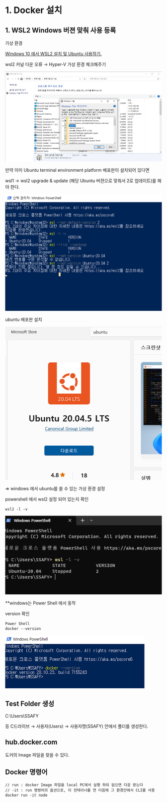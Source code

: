 # 1. Docker 설치

## 1. WSL2 Windows 버젼 맞춰 사용 등록

가상 환경

[Windows 10 에서 WSL2 설치 및 Ubuntu 사용하기.](https://it-svr.com/windows-10-wsl2-activate/)

wsl2 커널 다운 오류 → Hyper-V 가상 환경 체크해주기

![Untitled](./images/Untitled.png)

만약 이미 Ubuntu terminal environment platform 배포판이 설치되어 있다면

wsl1 → wsl2 upgrade & update (해당 Ubuntu 버젼으로 맞춰서 2로 업데이트)를 해야 한다.

![Untitled](./images/Untitled%201.png)

ubuntu 배포판 설치

![Untitled](./images/Untitled%202.png)

⇒ windows 에서 ubuntu를 쓸 수 있는 가상 환경 설정

powershell 에서 wsl2 설정 되어 있는지 확인

```
wsl2 -l -v
```

![Untitled](./images/Untitled%203.png)

\*\*windows는 Power Shell 에서 동작

version 확인

```
Power Shell
docker --version
```

![Untitled](./images/Untitled%204.png)

## Test Folder 생성

C:\Users\SSAFY

등 C드라이브 → 사용자(Users) → 사용자명(SSAFY) 안에서 폴더를 생성한다.

## hub.docker.com

도커의 Image 파일을 찾을 수 있다.

## Docker 명령어

```
// run : docker Image 파일을 local PC에서 실행 하되 없으면 다운 받는다
// -it : run 명령어의 옵션으로, 이 컨테이너를 연 다음에 그 환경안에서 CLI를 사용
docker run -it node
```
